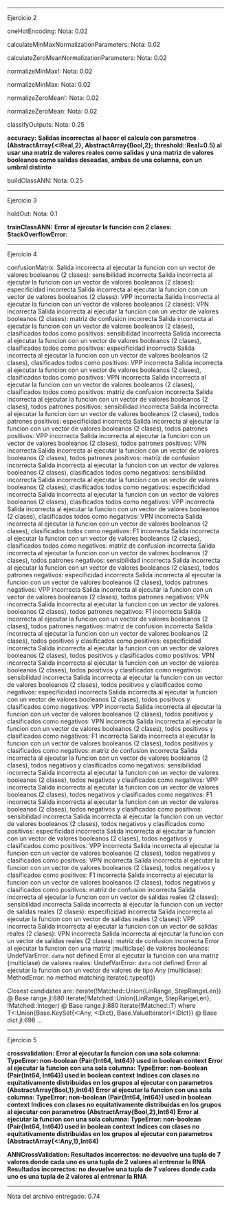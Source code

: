-------------------------------------------------------------------------------------------------------------------------
Ejercicio 2

oneHotEncoding:
   Nota: 0.02

calculateMinMaxNormalizationParameters:
   Nota: 0.02

calculateZeroMeanNormalizationParameters:
   Nota: 0.02

normalizeMinMax!:
   Nota: 0.02

normalizeMinMax:
   Nota: 0.02

normalizeZeroMean!:
   Nota: 0.02

normalizeZeroMean:
   Nota: 0.02

classifyOutputs:
   Nota: 0.25

__accuracy:__
   __Salidas incorrectas al hacer el calculo con parametros (AbstractArray{<:Real,2}, AbstractArray{Bool,2}; threshold::Real=0.5) al usar una matriz de valores reales como salidas y una matriz de valores booleanos como salidas deseadas, ambas de una columna, con un umbral distinto__

buildClassANN:
   Nota: 0.25


-------------------------------------------------------------------------------------------------------------------------
Ejercicio 3

holdOut:
   Nota: 0.1

__trainClassANN:__
   __Error al ejecutar la función con 2 clases: StackOverflowError:__

-------------------------------------------------------------------------------------------------------------------------
Ejercicio 4

confusionMatrix:
   Salida incorrecta al ejecutar la funcion con un vector de valores booleanos (2 clases): sensibilidad incorrecta
   Salida incorrecta al ejecutar la funcion con un vector de valores booleanos (2 clases): especificidad incorrecta
   Salida incorrecta al ejecutar la funcion con un vector de valores booleanos (2 clases): VPP incorrecta
   Salida incorrecta al ejecutar la funcion con un vector de valores booleanos (2 clases): VPN incorrecta
   Salida incorrecta al ejecutar la funcion con un vector de valores booleanos (2 clases): matriz de confusion incorrecta
   Salida incorrecta al ejecutar la funcion con un vector de valores booleanos (2 clases), clasificados todos como positivos: sensibilidad incorrecta
   Salida incorrecta al ejecutar la funcion con un vector de valores booleanos (2 clases), clasificados todos como positivos: especificidad incorrecta
   Salida incorrecta al ejecutar la funcion con un vector de valores booleanos (2 clases), clasificados todos como positivos: VPP incorrecta
   Salida incorrecta al ejecutar la funcion con un vector de valores booleanos (2 clases), clasificados todos como positivos: VPN incorrecta
   Salida incorrecta al ejecutar la funcion con un vector de valores booleanos (2 clases), clasificados todos como positivos: matriz de confusion incorrecta
   Salida incorrecta al ejecutar la funcion con un vector de valores booleanos (2 clases), todos patrones positivos: sensibilidad incorrecta
   Salida incorrecta al ejecutar la funcion con un vector de valores booleanos (2 clases), todos patrones positivos: especificidad incorrecta
   Salida incorrecta al ejecutar la funcion con un vector de valores booleanos (2 clases), todos patrones positivos: VPP incorrecta
   Salida incorrecta al ejecutar la funcion con un vector de valores booleanos (2 clases), todos patrones positivos: VPN incorrecta
   Salida incorrecta al ejecutar la funcion con un vector de valores booleanos (2 clases), todos patrones positivos: matriz de confusion incorrecta
   Salida incorrecta al ejecutar la funcion con un vector de valores booleanos (2 clases), clasificados todos como negativos: sensibilidad incorrecta
   Salida incorrecta al ejecutar la funcion con un vector de valores booleanos (2 clases), clasificados todos como negativos: especificidad incorrecta
   Salida incorrecta al ejecutar la funcion con un vector de valores booleanos (2 clases), clasificados todos como negativos: VPP incorrecta
   Salida incorrecta al ejecutar la funcion con un vector de valores booleanos (2 clases), clasificados todos como negativos: VPN incorrecta
   Salida incorrecta al ejecutar la funcion con un vector de valores booleanos (2 clases), clasificados todos como negativos: F1 incorrecta
   Salida incorrecta al ejecutar la funcion con un vector de valores booleanos (2 clases), clasificados todos como negativos: matriz de confusion incorrecta
   Salida incorrecta al ejecutar la funcion con un vector de valores booleanos (2 clases), todos patrones negativos: sensibilidad incorrecta
   Salida incorrecta al ejecutar la funcion con un vector de valores booleanos (2 clases), todos patrones negativos: especificidad incorrecta
   Salida incorrecta al ejecutar la funcion con un vector de valores booleanos (2 clases), todos patrones negativos: VPP incorrecta
   Salida incorrecta al ejecutar la funcion con un vector de valores booleanos (2 clases), todos patrones negativos: VPN incorrecta
   Salida incorrecta al ejecutar la funcion con un vector de valores booleanos (2 clases), todos patrones negativos: F1 incorrecta
   Salida incorrecta al ejecutar la funcion con un vector de valores booleanos (2 clases), todos patrones negativos: matriz de confusion incorrecta
   Salida incorrecta al ejecutar la funcion con un vector de valores booleanos (2 clases), todos positivos y clasificados como positivos: especificidad incorrecta
   Salida incorrecta al ejecutar la funcion con un vector de valores booleanos (2 clases), todos positivos y clasificados como positivos: VPN incorrecta
   Salida incorrecta al ejecutar la funcion con un vector de valores booleanos (2 clases), todos positivos y clasificados como negativos: sensibilidad incorrecta
   Salida incorrecta al ejecutar la funcion con un vector de valores booleanos (2 clases), todos positivos y clasificados como negativos: especificidad incorrecta
   Salida incorrecta al ejecutar la funcion con un vector de valores booleanos (2 clases), todos positivos y clasificados como negativos: VPP incorrecta
   Salida incorrecta al ejecutar la funcion con un vector de valores booleanos (2 clases), todos positivos y clasificados como negativos: VPN incorrecta
   Salida incorrecta al ejecutar la funcion con un vector de valores booleanos (2 clases), todos positivos y clasificados como negativos: F1 incorrecta
   Salida incorrecta al ejecutar la funcion con un vector de valores booleanos (2 clases), todos positivos y clasificados como negativos: matriz de confusion incorrecta
   Salida incorrecta al ejecutar la funcion con un vector de valores booleanos (2 clases), todos negativos y clasificados como negativos: sensibilidad incorrecta
   Salida incorrecta al ejecutar la funcion con un vector de valores booleanos (2 clases), todos negativos y clasificados como negativos: VPP incorrecta
   Salida incorrecta al ejecutar la funcion con un vector de valores booleanos (2 clases), todos negativos y clasificados como negativos: F1 incorrecta
   Salida incorrecta al ejecutar la funcion con un vector de valores booleanos (2 clases), todos negativos y clasificados como positivos: sensibilidad incorrecta
   Salida incorrecta al ejecutar la funcion con un vector de valores booleanos (2 clases), todos negativos y clasificados como positivos: especificidad incorrecta
   Salida incorrecta al ejecutar la funcion con un vector de valores booleanos (2 clases), todos negativos y clasificados como positivos: VPP incorrecta
   Salida incorrecta al ejecutar la funcion con un vector de valores booleanos (2 clases), todos negativos y clasificados como positivos: VPN incorrecta
   Salida incorrecta al ejecutar la funcion con un vector de valores booleanos (2 clases), todos negativos y clasificados como positivos: F1 incorrecta
   Salida incorrecta al ejecutar la funcion con un vector de valores booleanos (2 clases), todos negativos y clasificados como positivos: matriz de confusion incorrecta
   Salida incorrecta al ejecutar la funcion con un vector de salidas reales (2 clases): sensibilidad incorrecta
   Salida incorrecta al ejecutar la funcion con un vector de salidas reales (2 clases): especificidad incorrecta
   Salida incorrecta al ejecutar la funcion con un vector de salidas reales (2 clases): VPP incorrecta
   Salida incorrecta al ejecutar la funcion con un vector de salidas reales (2 clases): VPN incorrecta
   Salida incorrecta al ejecutar la funcion con un vector de salidas reales (2 clases): matriz de confusion incorrecta
   Error al ejecutar la funcion con una matriz (multiclase) de valores booleanos: UndefVarError: `data` not defined
   Error al ejecutar la funcion con una matriz (multiclase) de valores reales: UndefVarError: `data` not defined
   Error al ejecutar la funcion con un vector de valores de tipo Any (multiclase): MethodError: no method matching iterate(::typeof(\))

Closest candidates are:
iterate(!Matched::Union{LinRange, StepRangeLen})
@ Base range.jl:880
iterate(!Matched::Union{LinRange, StepRangeLen}, !Matched::Integer)
@ Base range.jl:880
iterate(!Matched::T) where T<:Union{Base.KeySet{<:Any, <:Dict}, Base.ValueIterator{<:Dict}}
@ Base dict.jl:698
...



-------------------------------------------------------------------------------------------------------------------------
Ejercicio 5

__crossvalidation:__
   __Error al ejecutar la funcion con una sola columna: TypeError: non-boolean (Pair{Int64, Int64}) used in boolean context__
   __Error al ejecutar la funcion con una sola columna: TypeError: non-boolean (Pair{Int64, Int64}) used in boolean context__
   __Indices con clases no equitativamente distribuidas en los grupos al ejecutar con parametros (AbstractArray{Bool,1},Int64)__
   __Error al ejecutar la funcion con una sola columna: TypeError: non-boolean (Pair{Int64, Int64}) used in boolean context__
   __Indices con clases no equitativamente distribuidas en los grupos al ejecutar con parametros (AbstractArray{Bool,2},Int64)__
   __Error al ejecutar la funcion con una sola columna: TypeError: non-boolean (Pair{Int64, Int64}) used in boolean context__
   __Indices con clases no equitativamente distribuidas en los grupos al ejecutar con parametros (AbstractArray{<:Any,1},Int64)__

__ANNCrossValidation:__
   __Resultados incorrectos: no devuelve una tupla de 7 valores donde cada uno es una tupla de 2 valores al entrenar la RNA__ 
   __Resultados incorrectos: no devuelve una tupla de 7 valores donde cada uno es una tupla de 2 valores al entrenar la RNA__ 


-------------------------------------------------------------------------------------------------------------------------
Nota del archivo entregado: 0.74
